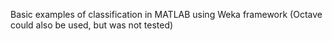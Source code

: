 Basic examples of classification in MATLAB using Weka framework (Octave could also be used, but was not tested)
